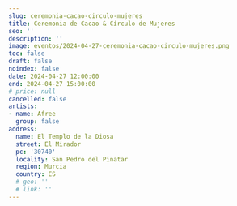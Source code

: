 ```yaml
---
slug: ceremonia-cacao-circulo-mujeres
title: Ceremonia de Cacao & Círculo de Mujeres
seo: ''
description: ''
image: eventos/2024-04-27-ceremonia-cacao-circulo-mujeres.png
toc: false
draft: false
noindex: false
date: 2024-04-27 12:00:00
end: 2024-04-27 15:00:00
# price: null
cancelled: false
artists:
- name: Afree
  group: false
address:
  name: El Templo de la Diosa
  street: El Mirador
  pc: '30740'
  locality: San Pedro del Pinatar
  region: Murcia
  country: ES
  # geo: ''
  # link: ''
---
```

